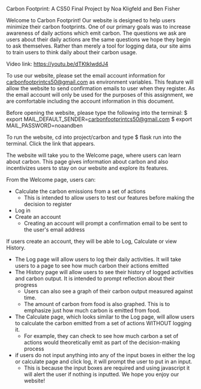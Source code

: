 Carbon Footprint: A CS50 Final Project by Noa Kligfeld and Ben Fisher

Welcome to Carbon Footprint! Our website is designed to help users minimize their carbon footprints.
One of our primary goals was to increase awareness of daily actions which emit carbon. The questions
we ask are users about their daily actions are the same questions we hope they begin to ask themselves.
Rather than merely a tool for logging data, our site aims to train users to think daily about their carbon usage.

Video link: https://youtu.be/dTKtkIwddJ4

To use our website, please set the email account information for carbonfootprintcs50@gmail.com as environment variables.
This feature will allow the website to send confirmation emails to user when they register.
As the email account will only be used for the purposes of this assignment, we are comfortable including the
account information in this document.

Before opening the website, please type the following into the terminal:
$ export MAIL_DEFAULT_SENDER=carbonfootprintcs50@gmail.com
$ export MAIL_PASSWORD=noaandben

To run the website, cd into project/carbon and type
$ flask run
into the terminal. Click the link that appears.


The website will take you to the Welcome page, where users can learn about carbon.
This page gives information about carbon and also incentivizes users to stay on our website
and explore its features.

From the Welcome page, users can:

- Calculate the carbon emissions from a set of actions
    - This is intended to allow users to test our features before making the decision to register
- Log in
- Create an account
    - Creating an account will prompt a confirmation email to be sent to the user's email address

If users create an account, they will be able to Log, Calculate or view History.
- The Log page will allow users to log their daily activities. It will take users to a page to see how much carbon their actions emitted
- The History page will allow users to see their history of logged activities and carbon output. It is intended to prompt reflection about their progress
    - Users can also see a graph of their carbon output measured against time.
    - The amount of carbon from food is also graphed. This is to emphasize just how much carbon is emitted from food.
- The Calculate page, which looks similar to the Log page, will allow users to calculate the carbon emitted from a set of actions WITHOUT logging it.
    - For example, they can check to see how much carbon a set of actions would theoretically emit as part of the decision-making process
- if users do not input anything into any of the input boxes in either the log or calculate page and click log, it will prompt the user to put in an input.
    - This is because the input boxes are required and using javascript it will alert the user if nothing is inputted.
We hope you enjoy our website!

